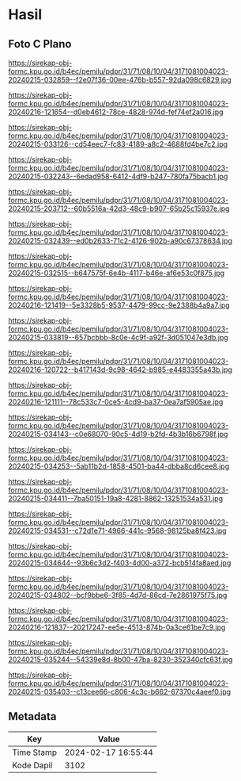 # Hasil

## Foto C Plano

https://sirekap-obj-formc.kpu.go.id/b4ec/pemilu/pdpr/31/71/08/10/04/3171081004023-20240215-032859--f2e07f36-00ee-476b-b557-92da098c6829.jpg

https://sirekap-obj-formc.kpu.go.id/b4ec/pemilu/pdpr/31/71/08/10/04/3171081004023-20240216-121654--d0eb4612-78ce-4828-974d-fef74ef2a016.jpg

https://sirekap-obj-formc.kpu.go.id/b4ec/pemilu/pdpr/31/71/08/10/04/3171081004023-20240215-033126--cd54eec7-fc83-4189-a8c2-4688fd4be7c2.jpg

https://sirekap-obj-formc.kpu.go.id/b4ec/pemilu/pdpr/31/71/08/10/04/3171081004023-20240215-032243--6edad958-6412-4df9-b247-780fa75bacb1.jpg

https://sirekap-obj-formc.kpu.go.id/b4ec/pemilu/pdpr/31/71/08/10/04/3171081004023-20240215-203712--60b5516a-42d3-48c9-b907-65b25c15937e.jpg

https://sirekap-obj-formc.kpu.go.id/b4ec/pemilu/pdpr/31/71/08/10/04/3171081004023-20240215-032439--ed0b2633-71c2-4126-902b-a90c67378634.jpg

https://sirekap-obj-formc.kpu.go.id/b4ec/pemilu/pdpr/31/71/08/10/04/3171081004023-20240215-032515--b647575f-6e4b-4117-b46e-af6e53c0f875.jpg

https://sirekap-obj-formc.kpu.go.id/b4ec/pemilu/pdpr/31/71/08/10/04/3171081004023-20240216-121419--5e3328b5-9537-4479-99cc-9e2388b4a9a7.jpg

https://sirekap-obj-formc.kpu.go.id/b4ec/pemilu/pdpr/31/71/08/10/04/3171081004023-20240215-033819--657bcbbb-8c0e-4c9f-a92f-3d051047e3db.jpg

https://sirekap-obj-formc.kpu.go.id/b4ec/pemilu/pdpr/31/71/08/10/04/3171081004023-20240216-120722--b417143d-9c98-4642-b985-e4483355a43b.jpg

https://sirekap-obj-formc.kpu.go.id/b4ec/pemilu/pdpr/31/71/08/10/04/3171081004023-20240216-121111--78c533c7-0ce5-4cd9-ba37-0ea7af5905ae.jpg

https://sirekap-obj-formc.kpu.go.id/b4ec/pemilu/pdpr/31/71/08/10/04/3171081004023-20240215-034143--c0e68070-90c5-4d19-b2fd-4b3b16b6798f.jpg

https://sirekap-obj-formc.kpu.go.id/b4ec/pemilu/pdpr/31/71/08/10/04/3171081004023-20240215-034253--5ab11b2d-1858-4501-ba44-dbba8cd6cee8.jpg

https://sirekap-obj-formc.kpu.go.id/b4ec/pemilu/pdpr/31/71/08/10/04/3171081004023-20240215-034411--7ba50151-19a8-4281-8862-13251534a531.jpg

https://sirekap-obj-formc.kpu.go.id/b4ec/pemilu/pdpr/31/71/08/10/04/3171081004023-20240215-034531--c72d1e71-4966-441c-9568-98125ba8f423.jpg

https://sirekap-obj-formc.kpu.go.id/b4ec/pemilu/pdpr/31/71/08/10/04/3171081004023-20240215-034644--93b6c3d2-f403-4d00-a372-bcb514fa8aed.jpg

https://sirekap-obj-formc.kpu.go.id/b4ec/pemilu/pdpr/31/71/08/10/04/3171081004023-20240215-034802--bcf9bbe6-3f85-4d7d-86cd-7e2861975f75.jpg

https://sirekap-obj-formc.kpu.go.id/b4ec/pemilu/pdpr/31/71/08/10/04/3171081004023-20240216-121837--20217247-ee5e-4513-874b-0a3ce61be7c9.jpg

https://sirekap-obj-formc.kpu.go.id/b4ec/pemilu/pdpr/31/71/08/10/04/3171081004023-20240215-035244--54339e8d-8b00-47ba-8230-352340cfc63f.jpg

https://sirekap-obj-formc.kpu.go.id/b4ec/pemilu/pdpr/31/71/08/10/04/3171081004023-20240215-035403--c13cee66-c806-4c3c-b662-67370c4aeef0.jpg


## Metadata

| Key        | Value               |
| ---------- | ------------------- |
| Time Stamp | 2024-02-17 16:55:44 |
| Kode Dapil | 3102                |



